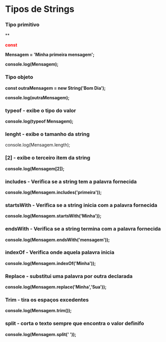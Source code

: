 # Tipos de Strings

### Tipo primitivo

** <p style="color:red">**const**</p> **Mensagem = 'Minha primeira mensagem';**

**console.log(Mensagem);**

### Tipo objeto

**const outraMensagem = new String('Bom Dia');**

**console.log(outraMensagem);**



### typeof - exibe o tipo do valor

**console.log(typeof Mensagem);**



### lenght - exibe o tamanho da string

console.log(Mensagem.length);



### [2] - exibe o terceiro item da string

**console.log(Mensagem[2]);**



### includes - Verifica se a string tem a palavra fornecida

**console.log(Mensagem.includes('primeira'));**



### startsWith - Verifica se a string inicia com a palavra fornecida

**console.log(Mensagem.startsWith('Minha'));**



### endsWith - Verifica se a string termina com a palavra fornecida

**console.log(Mensagem.endsWith('mensagem'));**



### indexOf - Verifica onde aquela palavra inicia

**console.log(Mensagem.indexOf('Minha'));**



### Replace - substitui uma palavra por outra declarada

**console.log(Mensagem.replace('Minha','Sua'));**



### Trim - tira os espaços excedentes

**console.log(Mensagem.trim());**



### split - corta o texto sempre que encontra o valor definifo

**console.log(Mensagem.split(' '));**